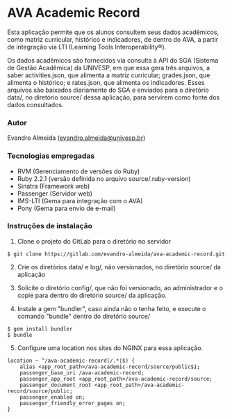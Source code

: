 # AVA Academic Record

Esta aplicação permite que os alunos consultem seus dados acadêmicos, como matriz curricular, histórico e indicadores, de dentro do AVA, a partir de integração via LTI (Learning Tools Interoperability®).

Os dados acadêmicos são fornecidos via consulta à API do SGA (Sistema de Gestão Acadêmica) da UNIVESP, em que essa gera três arquivos, a saber activities.json, que alimenta a matriz curricular; grades.json, que alimenta o histórico; e rates.json, que alimenta os indicadores. Esses arquivos são baixados diariamente do SGA e enviados para o diretório data/, no diretório source/ dessa aplicação, para servirem como fonte dos dados consultados.


### Autor

Evandro Almeida (evandro.almeida@univesp.br)


### Tecnologias empregadas

* RVM (Gerenciamento de versões do Ruby)
* Ruby 2.2.1 (versão definida no arquivo source/.ruby-version)
* Sinatra (Framework web)
* Passenger (Servidor web)
* IMS-LTI (Gema para integração com o AVA)
* Pony (Gema para envio de e-mail)


### Instruções de instalação

1. Clone o projeto do GitLab para o diretório no servidor

```
$ git clone https://gitlab.com/evandro-almeida/ava-academic-record.git
```

2. Crie os diretórios data/ e log/, não versionados, no diretório source/ da aplicação

3. Solicite o diretório config/, que não foi versionado, ao administrador e o copie para dentro do diretório source/ da aplicação.

4. Instale a gem "bundler", caso ainda não o tenha feito, e execute o comando "bundle" dentro do diretório source/
```
$ gem install bundler
$ bundle
```
5. Configure uma location nos sites do NGINX para essa aplicação.

```
location ~ ^/ava-academic-record(/.*|$) {
	alias <app_root_path>/ava-academic-record/source/public$1;
	passenger_base_uri /ava-academic-record;
	passenger_app_root <app_root_path>/ava-academic-record/source;
    passenger_document_root <app_root_path>/ava-academic-record/source/public;
    passenger_enabled on;
    passenger_friendly_error_pages on;
}
```
